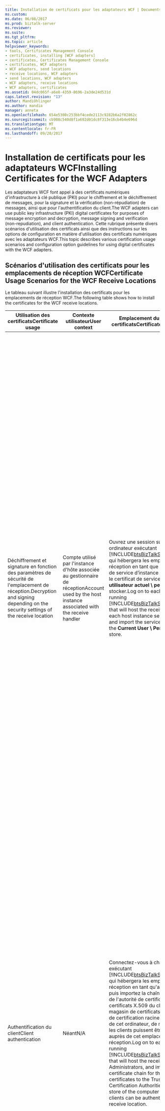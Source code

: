 ```yaml
---
title: Installation de certificats pour les adaptateurs WCF | Documents Microsoft
ms.custom: 
ms.date: 06/08/2017
ms.prod: biztalk-server
ms.reviewer: 
ms.suite: 
ms.tgt_pltfrm: 
ms.topic: article
helpviewer_keywords:
- tools, Certificates Management Console
- certificates, installing [WCF adapters]
- certificates, Certificates Management Console
- certificates, WCF adapters
- WCF adapters, send locations
- receive locations, WCF adapters
- send locations, WCF adapters
- WCF adapters, receive locations
- WCF adapters, certificates
ms.assetid: 04dc065f-a6e8-4359-8696-2a3de24d531d
caps.latest.revision: "13"
author: MandiOhlinger
ms.author: mandia
manager: anneta
ms.openlocfilehash: 654e5300c253bbf4cede2113c9282b6a2f02862c
ms.sourcegitcommit: cb908c540d8f1a692d01dc8f313e16cb4b4e696d
ms.translationtype: MT
ms.contentlocale: fr-FR
ms.lasthandoff: 09/20/2017
---
```

# <a name="installing-certificates-for-the-wcf-adapters"></a><span data-ttu-id="73995-102">Installation de certificats pour les adaptateurs WCF</span><span class="sxs-lookup"><span data-stu-id="73995-102">Installing Certificates for the WCF Adapters</span></span>
<span data-ttu-id="73995-103">Les adaptateurs WCF font appel à des certificats numériques d'infrastructure à clé publique (PKI) pour le chiffrement et le déchiffrement de messages, pour la signature et la vérification (non-répudiation) de messages, ainsi que pour l'authentification du client.</span><span class="sxs-lookup"><span data-stu-id="73995-103">The WCF adapters can use public key infrastructure (PKI) digital certificates for purposes of message encryption and decryption, message signing and verification (non-repudiation), and client authentication.</span></span> <span data-ttu-id="73995-104">Cette rubrique présente divers scénarios d'utilisation des certificats ainsi que des instructions sur les options de configuration en matière d'utilisation des certificats numériques avec les adaptateurs WCF.</span><span class="sxs-lookup"><span data-stu-id="73995-104">This topic describes various certification usage scenarios and configuration option guidelines for using digital certificates with the WCF adapters.</span></span>  
  
## <a name="certificate-usage-scenarios-for-the-wcf-receive-locations"></a><span data-ttu-id="73995-105">Scénarios d'utilisation des certificats pour les emplacements de réception WCF</span><span class="sxs-lookup"><span data-stu-id="73995-105">Certificate Usage Scenarios for the WCF Receive Locations</span></span>  
 <span data-ttu-id="73995-106">Le tableau suivant illustre l'installation des certificats pour les emplacements de réception WCF.</span><span class="sxs-lookup"><span data-stu-id="73995-106">The following table shows how to install the certificates for the WCF receive locations.</span></span>  
  
|<span data-ttu-id="73995-107">Utilisation des certificats</span><span class="sxs-lookup"><span data-stu-id="73995-107">Certificate usage</span></span>|<span data-ttu-id="73995-108">Contexte utilisateur</span><span class="sxs-lookup"><span data-stu-id="73995-108">User context</span></span>|<span data-ttu-id="73995-109">Emplacement du magasin de certificats</span><span class="sxs-lookup"><span data-stu-id="73995-109">Certificate store location</span></span>|<span data-ttu-id="73995-110">Type de certificat</span><span class="sxs-lookup"><span data-stu-id="73995-110">Certificate type</span></span>|<span data-ttu-id="73995-111">Moment d'installation des certificats</span><span class="sxs-lookup"><span data-stu-id="73995-111">When to install the certificates</span></span>|  
|-----------------------|------------------|--------------------------------|----------------------|--------------------------------------|  
|<span data-ttu-id="73995-112">Déchiffrement et signature en fonction des paramètres de sécurité de l'emplacement de réception.</span><span class="sxs-lookup"><span data-stu-id="73995-112">Decryption and signing depending on the security settings of the receive location</span></span>|<span data-ttu-id="73995-113">Compte utilisé par l'instance d'hôte associée au gestionnaire de réception</span><span class="sxs-lookup"><span data-stu-id="73995-113">Account used by the host instance associated with the receive handler</span></span>|<span data-ttu-id="73995-114">Ouvrez une session sur chaque ordinateur exécutant [!INCLUDE[btsBizTalkServerNoVersion](../includes/btsbiztalkservernoversion-md.md)] qui hébergera les emplacements de réception en tant que chaque compte de service d’instance hôte et importer le certificat de service pour le **utilisateur actuel \ personnel (My)** stocker.</span><span class="sxs-lookup"><span data-stu-id="73995-114">Log on to each computer running [!INCLUDE[btsBizTalkServerNoVersion](../includes/btsbiztalkservernoversion-md.md)] that will host the receive locations as each host instance service account, and import the service certificate to the **Current User \ Personal (My)** store.</span></span>|<span data-ttu-id="73995-115">Propre certificat privé</span><span class="sxs-lookup"><span data-stu-id="73995-115">Own private certificate</span></span>|<span data-ttu-id="73995-116">Spécifiez la valeur de la **certificat de Service - empreinte** propriété dans les configurations suivantes :</span><span class="sxs-lookup"><span data-stu-id="73995-116">Specify the value for the **Service certificate - Thumbprint** property in the following configurations:</span></span><br /><br /> <span data-ttu-id="73995-117">-La **mode de sécurité** emplacement de réception de la propriété de WCF-BasicHttp est définie sur **Message**.</span><span class="sxs-lookup"><span data-stu-id="73995-117">-   The **Security mode** property of the WCF-BasicHttp receive location is set to **Message**.</span></span><br /><span data-ttu-id="73995-118">-La **type d’informations d’identification du client du Transport** emplacement de réception de la propriété de WCF-BasicHttp est définie sur **certificat** pour le **TransportCredentialOnly** mode de sécurité.</span><span class="sxs-lookup"><span data-stu-id="73995-118">-   The **Transport client credential type** property of the WCF-BasicHttp receive location is set to **Certificate** for the **TransportCredentialOnly** security mode.</span></span><br /><span data-ttu-id="73995-119">-La **type d’informations d’identification de client de Message** emplacement de réception de la propriété de WCF-WSHttp est définie sur **aucun**, **certificat**, ou **nom d’utilisateur** pour le **Message** mode de sécurité.</span><span class="sxs-lookup"><span data-stu-id="73995-119">-   The **Message client credential type** property of the WCF-WSHttp receive location is set to **None**, **Certificate**, or **UserName** for the **Message** security mode.</span></span><br /><span data-ttu-id="73995-120">-La **type d’informations d’identification du client du Transport** emplacement de réception de la propriété de WCF-NetTcp est définie sur **aucun** ou **certificat** pour la **Transport**mode de sécurité.</span><span class="sxs-lookup"><span data-stu-id="73995-120">-   The **Transport client credential type** property of the WCF-NetTcp receive location is set to **None** or **Certificate** for the **Transport** security mode.</span></span><br /><span data-ttu-id="73995-121">-La **type d’informations d’identification de client de Message** emplacement de réception de la propriété de WCF-NetTcp est définie sur **aucun**, **nom d’utilisateur**, ou **certificat** pour le **Message** mode de sécurité.</span><span class="sxs-lookup"><span data-stu-id="73995-121">-   The **Message client credential type** property of the WCF-NetTcp receive location is set to **None**, **UserName**, or **Certificate** for the **Message** security mode.</span></span><br /><span data-ttu-id="73995-122">-La **type d’informations d’identification de client de Message** emplacement de réception de la propriété de WCF-NetTcp est définie sur **Windows**, **nom d’utilisateur**, ou **certificat**pour la **TransportWithMessageCredential** mode de sécurité.</span><span class="sxs-lookup"><span data-stu-id="73995-122">-   The **Message client credential type** property of the WCF-NetTcp receive location is set to **Windows**, **UserName**, or **Certificate** for the **TransportWithMessageCredential** security mode.</span></span><br /><span data-ttu-id="73995-123">-La **mode de sécurité** de WCF-NetMsmq est définie sur **Message** ou **les deux**.</span><span class="sxs-lookup"><span data-stu-id="73995-123">-   The **Security mode** property of the WCF-NetMsmq is set to **Message** or **Both**.</span></span>|  
|<span data-ttu-id="73995-124">Authentification du client</span><span class="sxs-lookup"><span data-stu-id="73995-124">Client authentication</span></span>|<span data-ttu-id="73995-125">Néant</span><span class="sxs-lookup"><span data-stu-id="73995-125">N/A</span></span>|<span data-ttu-id="73995-126">Connectez-vous à chaque ordinateur exécutant [!INCLUDE[btsBizTalkServerNoVersion](../includes/btsbiztalkservernoversion-md.md)] qui hébergera les emplacements de réception en tant qu'administrateurs, puis importez la chaîne de certificats de l'autorité de certification des certificats X.509 du client dans le magasin de certificats des autorités de certification racines de confiance de cet ordinateur, de manière à ce que les clients puissent être authentifiés auprès de cet emplacement de réception.</span><span class="sxs-lookup"><span data-stu-id="73995-126">Log on to each computer running [!INCLUDE[btsBizTalkServerNoVersion](../includes/btsbiztalkservernoversion-md.md)] that will host the receive locations as Administrators, and import the CA certificate chain for the client X.509 certificates to the Trusted Root Certification Authorities certificate store of the computer so that the clients can be authenticated to this receive location.</span></span>|<span data-ttu-id="73995-127">Chaîne de certificats de l'autorité de certification des certificats X.509 du client</span><span class="sxs-lookup"><span data-stu-id="73995-127">The CA certificate chain for the client X.509 certificates</span></span>|<span data-ttu-id="73995-128">Installez la chaîne de certificats de l'autorité de certification X.509 du client dans le magasin de certificats des autorités de certification racines de confiance dans les configurations suivantes :</span><span class="sxs-lookup"><span data-stu-id="73995-128">Install the CA certificate chain for the client X.509 certificates to the Trusted Root Certification Authorities certificate store in the following configurations:</span></span><br /><br /> <span data-ttu-id="73995-129">-La **type d’informations d’identification de client de Message** ou **type d’informations d’identification du client du Transport** emplacement de réception de la propriété de WCF-BasicHttp est définie sur **certificat**.</span><span class="sxs-lookup"><span data-stu-id="73995-129">-   The **Message client credential type** or **Transport client credential type** property of the WCF-BasicHttp receive location is set to **Certificate**.</span></span><br /><span data-ttu-id="73995-130">-La **type d’informations d’identification de client de Message** ou **type d’informations d’identification du client du Transport** emplacement de réception de la propriété de WCF-WSHttp est définie sur **certificat**.</span><span class="sxs-lookup"><span data-stu-id="73995-130">-   The **Message client credential type** or **Transport client credential type** property of the WCF-WSHttp receive location is set to **Certificate**.</span></span><br /><span data-ttu-id="73995-131">-La **type d’informations d’identification de client de Message** ou **type d’informations d’identification du client du Transport** emplacement de réception de la propriété de WCF-NetTcp est définie sur **certificat**.</span><span class="sxs-lookup"><span data-stu-id="73995-131">-   The **Message client credential type** or **Transport client credential type** property of the WCF-NetTcp receive location is set to **Certificate**.</span></span><br /><span data-ttu-id="73995-132">-La **type d’informations d’identification de client de Message** ou **mode d’authentification MSMQ** emplacement de réception de la propriété de WCF-NetMsmq est définie sur **certificat**.</span><span class="sxs-lookup"><span data-stu-id="73995-132">-   The **Message client credential type** or **MSMQ authentication mode** property of the WCF-NetMsmq receive location is set to **Certificate**.</span></span>|  
  
> [!NOTE]
>  <span data-ttu-id="73995-133">Étant donné que WCF standard adaptateurs de réception utilisent le [ChainTrust](http://go.microsoft.com/fwlink/?LinkId=88960) mode pour valider les certificats clients, vous devez installer la chaîne de certificats d’autorité de certification pour les certificats X.509 du client.</span><span class="sxs-lookup"><span data-stu-id="73995-133">Because the standard WCF receive adapters use the [ChainTrust](http://go.microsoft.com/fwlink/?LinkId=88960) mode to validate the client certificates, you must install the CA certificate chain for the client X.509 certificates.</span></span> <span data-ttu-id="73995-134">Vous pouvez utiliser WCF-Custom ou les adaptateurs WCF-CustomIsolated à cange ce comportement par défaut.</span><span class="sxs-lookup"><span data-stu-id="73995-134">You can use the WCF-Custom or the WCF-CustomIsolated adapters to cange this default behavior.</span></span>  
  
> [!NOTE]
>  <span data-ttu-id="73995-135">Pour les adaptateurs de réception WCF isolés, vous devez faire correspondre le compte d'utilisateur avec une instance d'hôte isolée et le pool d'applications correspondant.</span><span class="sxs-lookup"><span data-stu-id="73995-135">For the isolated WCF receive adapters, you need to match the user account between an isolated host instance and the corresponding application pools.</span></span> <span data-ttu-id="73995-136">Pour plus d’informations sur les hôtes BizTalk isolé, consultez [activation des Services Web](../core/enabling-web-services.md).</span><span class="sxs-lookup"><span data-stu-id="73995-136">For more information about the BizTalk isolated hosts, see [Enabling Web Services](../core/enabling-web-services.md).</span></span>  
  
> [!NOTE]
>  <span data-ttu-id="73995-137">Le WCF-Custom et WCF-CustomIsolated recevoir des emplacements, le contexte de l’utilisateur, l’emplacement du magasin de certificats, et le type de certificat pour les certificats à installer le **serviceCredentials** et  **clientCredentials** paramètres d’élément de comportement.</span><span class="sxs-lookup"><span data-stu-id="73995-137">For the WCF-Custom and WCF-CustomIsolated receive locations, the user context, certificate store location, and certificate type for the certificates to install varies between the **serviceCredentials** and **clientCredentials** behavior element settings.</span></span>  
  
> [!NOTE]
>  <span data-ttu-id="73995-138">Si l’emplacement de réception utilise l’élément de certificat pour le **identité du point de terminaison** propriété, vous devez également installer le certificat de l’identité du service publié dans le magasin de certificats spécifié dans le  **Identité du point de terminaison** propriété.</span><span class="sxs-lookup"><span data-stu-id="73995-138">If the receive location uses the certificate element for the **Endpoint Identity** property, you also have to install the certificate for the published service identity into the certificate store specified in the **Endpoint Identity** property.</span></span>  
  
> [!NOTE]
>  <span data-ttu-id="73995-139">Plutôt que de vous connecter à l'ordinateur à l'aide du compte de service ou du compte d'administrateur de l'instance d'hôte, vous pouvez faire appel à la commande Exécuter en tant que, avec les comptes appropriés.</span><span class="sxs-lookup"><span data-stu-id="73995-139">Instead of log on to the computer using host instance service account or administrator account, you can alternatively use Run As command with applicable accounts to perform the same action.</span></span>  
  
## <a name="certificate-usage-scenarios-for-the-wcf-send-ports"></a><span data-ttu-id="73995-140">Scénarios d'utilisation des certificats pour les ports d'envoi WCF</span><span class="sxs-lookup"><span data-stu-id="73995-140">Certificate Usage Scenarios for the WCF Send Ports</span></span>  
 <span data-ttu-id="73995-141">Le tableau suivant illustre l'installation des certificats pour les ports d'envoi WCF.</span><span class="sxs-lookup"><span data-stu-id="73995-141">The following table shows how to install the certificates for the WCF send ports.</span></span>  
  
|<span data-ttu-id="73995-142">Utilisation des certificats</span><span class="sxs-lookup"><span data-stu-id="73995-142">Certificate usage</span></span>|<span data-ttu-id="73995-143">Contexte utilisateur</span><span class="sxs-lookup"><span data-stu-id="73995-143">User context</span></span>|<span data-ttu-id="73995-144">Emplacement du magasin de certificats</span><span class="sxs-lookup"><span data-stu-id="73995-144">Certificate store location</span></span>|<span data-ttu-id="73995-145">Type de certificat</span><span class="sxs-lookup"><span data-stu-id="73995-145">Certificate type</span></span>|<span data-ttu-id="73995-146">Moment d'installation des certificats</span><span class="sxs-lookup"><span data-stu-id="73995-146">When to install the certificates</span></span>|  
|-----------------------|------------------|--------------------------------|----------------------|--------------------------------------|  
|<span data-ttu-id="73995-147">Authentification du client</span><span class="sxs-lookup"><span data-stu-id="73995-147">Client authentication</span></span>|<span data-ttu-id="73995-148">Compte utilisé par l'instance d'hôte associée au port d'envoi</span><span class="sxs-lookup"><span data-stu-id="73995-148">Account used by the host instance associated with the send port</span></span>|<span data-ttu-id="73995-149">Ouvrez une session sur chaque ordinateur exécutant [!INCLUDE[btsBizTalkServerNoVersion](../includes/btsbiztalkservernoversion-md.md)] qui hébergera les ports d’envoi en tant que chaque compte de service d’instance hôte et importer le certificat client à le **utilisateur actuel \ personnel (My)** stocker.</span><span class="sxs-lookup"><span data-stu-id="73995-149">Log on to each computer running [!INCLUDE[btsBizTalkServerNoVersion](../includes/btsbiztalkservernoversion-md.md)] that will host the send ports as each host instance service account, and import the client certificate to the **Current User \ Personal (My)** store.</span></span>|<span data-ttu-id="73995-150">Propre certificat privé</span><span class="sxs-lookup"><span data-stu-id="73995-150">Own private certificate</span></span>|<span data-ttu-id="73995-151">Spécifiez la valeur de la **certificat Client - empreinte** propriété dans les configurations suivantes :</span><span class="sxs-lookup"><span data-stu-id="73995-151">Specify the value for the **Client certificate - Thumbprint** property in the following configurations:</span></span><br /><br /> <span data-ttu-id="73995-152">-La **type d’informations d’identification de client de Message** ou **type d’informations d’identification du client du Transport** du port d’envoi WCF-BasicHttp est définie sur **certificat**.</span><span class="sxs-lookup"><span data-stu-id="73995-152">-   The **Message client credential type** or **Transport client credential type** property of the WCF-BasicHttp send port is set to **Certificate**.</span></span><br /><span data-ttu-id="73995-153">-La **type d’informations d’identification de client de Message** ou **type d’informations d’identification du client du Transport** du port d’envoi WCF-WSHttp est définie sur **certificat**.</span><span class="sxs-lookup"><span data-stu-id="73995-153">-   The **Message client credential type** or **Transport client credential type** property of the WCF-WSHttp send port is set to **Certificate**.</span></span><br /><span data-ttu-id="73995-154">-La **type d’informations d’identification de client de Message** ou **type d’informations d’identification du client du Transport** du port d’envoi WCF-NetTcp est définie sur **certificat**.</span><span class="sxs-lookup"><span data-stu-id="73995-154">-   The **Message client credential type** or **Transport client credential type** property of the WCF-NetTcp send port is set to **Certificate**.</span></span><br /><span data-ttu-id="73995-155">-La **type d’informations d’identification de client de Message** ou **mode d’authentification MSMQ** du port d’envoi WCF-NetMsmq est définie sur **certificat**.</span><span class="sxs-lookup"><span data-stu-id="73995-155">-   The **Message client credential type** or **MSMQ authentication mode** property of the WCF-NetMsmq send port is set to **Certificate**.</span></span>|  
|<span data-ttu-id="73995-156">Authentification du service, vérification de signature et chiffrement selon les paramètres de sécurité du port d'envoi</span><span class="sxs-lookup"><span data-stu-id="73995-156">Service authentication, signature verification, and encryption depending on the security settings of the send port</span></span>|<span data-ttu-id="73995-157">Néant</span><span class="sxs-lookup"><span data-stu-id="73995-157">N/A</span></span>|<span data-ttu-id="73995-158">Ouvrez une session sur chaque ordinateur exécutant [!INCLUDE[btsBizTalkServerNoVersion](../includes/btsbiztalkservernoversion-md.md)] qui hébergera les ports d’envoi en tant qu’administrateurs et importer le certificat de service pour le **ordinateur Local \ autres personnes (AddressBook)** stocker.</span><span class="sxs-lookup"><span data-stu-id="73995-158">Log on to each computer running [!INCLUDE[btsBizTalkServerNoVersion](../includes/btsbiztalkservernoversion-md.md)] that will host the send ports as Administrators, and import the service certificate to the **Local Computer \ Other people (AddressBook)** store.</span></span> <span data-ttu-id="73995-159">Vous devez également installer la chaîne de certificats de l'autorité de certification des certificats de service dans le magasin de certificats des autorités de certification racines de confiance de l'ordinateur.</span><span class="sxs-lookup"><span data-stu-id="73995-159">You also have to install the CA certificate chain for the service certificates to the Trusted Root Certification Authorities certificate store of the computer.</span></span>|<span data-ttu-id="73995-160">: Certificat public du Service</span><span class="sxs-lookup"><span data-stu-id="73995-160">-   Service public certificate</span></span><br /><span data-ttu-id="73995-161">-La chaîne de certificat d’autorité de certification pour le certificat de service</span><span class="sxs-lookup"><span data-stu-id="73995-161">-   The CA certificate chain for the service certificate</span></span>|<span data-ttu-id="73995-162">Spécifiez la valeur de la **certificat de Service - empreinte** propriété dans les configurations suivantes :</span><span class="sxs-lookup"><span data-stu-id="73995-162">Specify the value for the **Service certificate - Thumbprint** property in the following configurations:</span></span><br /><br /> <span data-ttu-id="73995-163">-La **type d’informations d’identification de client de Message** ou **type d’informations d’identification du client du Transport** du port d’envoi WCF-BasicHttp est définie sur **certificat**.</span><span class="sxs-lookup"><span data-stu-id="73995-163">-   The **Message client credential type** or **Transport client credential type** property of the WCF-BasicHttp send port is set to **Certificate**.</span></span><br /><span data-ttu-id="73995-164">-La **type d’informations d’identification de client de Message** du port d’envoi WCF-WSHttp est définie sur **aucun**, **nom d’utilisateur**, ou **certificat** lors de la **Négocier les informations d’identification du service** option est désactivée.</span><span class="sxs-lookup"><span data-stu-id="73995-164">-   The **Message client credential type** property of the WCF-WSHttp send port is set to **None**, **UserName**, or **Certificate** when the **Negotiate service credential** option is cleared.</span></span><br /><span data-ttu-id="73995-165">-La **mode de sécurité** d’envoi WCF-NetMsmq port est défini sur **Message** ou **les deux**.</span><span class="sxs-lookup"><span data-stu-id="73995-165">-   The **Security mode** of the WCF-NetMsmq send port is set to **Message** or **Both**.</span></span>|  
|<span data-ttu-id="73995-166">Authentification du service, vérification de signature et chiffrement selon les paramètres de sécurité du port d'envoi</span><span class="sxs-lookup"><span data-stu-id="73995-166">Service authentication, signature verification, and encryption depending on the security settings of the send port</span></span>|<span data-ttu-id="73995-167">Néant</span><span class="sxs-lookup"><span data-stu-id="73995-167">N/A</span></span>|<span data-ttu-id="73995-168">Connectez-vous à chaque ordinateur exécutant [!INCLUDE[btsBizTalkServerNoVersion](../includes/btsbiztalkservernoversion-md.md)] qui hébergera les ports d'envoi en tant qu'administrateurs, puis importez la chaîne de certificats de l'autorité de certification des certificats X.509 du client dans le magasin de certificats des autorités de certification racines de confiance de cet ordinateur, de manière à ce que le service puisse être authentifié auprès de ce port d'envoi.</span><span class="sxs-lookup"><span data-stu-id="73995-168">Log on to each computer running [!INCLUDE[btsBizTalkServerNoVersion](../includes/btsbiztalkservernoversion-md.md)] that will host the send port as Administrators, and import the CA certificate chain for the client X.509 certificates to the Trusted Root Certification Authorities certificate store of the computer so that the service can be authenticated to this send port.</span></span>|<span data-ttu-id="73995-169">Chaîne de certificats de l'autorité de certification du certificat de service</span><span class="sxs-lookup"><span data-stu-id="73995-169">The CA certificate chain for the service certificate</span></span>|<span data-ttu-id="73995-170">Si vous ne spécifiez pas explicitement le certificat de service pour le **certificat de Service - empreinte** propriété, installez la chaîne de certificats d’autorité de certification pour le service X.509 des certificats aux autorités de Certification racine approuvées magasin de certificats dans les configurations suivantes :</span><span class="sxs-lookup"><span data-stu-id="73995-170">If you do not explicitly specify the service certificate for the **Service certificate - Thumbprint** property, install the CA certificate chain for the service X.509 certificates to the Trusted Root Certification Authorities certificate store in the following configurations:</span></span><br /><br /> <span data-ttu-id="73995-171">-La **mode de sécurité** d’envoi WCF-BasicHttp port est défini sur **Transport** ou **TransportWithMessageCredential**.</span><span class="sxs-lookup"><span data-stu-id="73995-171">-   The **Security mode** of the WCF-BasicHttp send port is set to **Transport** or **TransportWithMessageCredential**.</span></span><br /><span data-ttu-id="73995-172">-La **mode de sécurité** d’envoi WCF-WSHttp port est défini sur **Transport** ou **TransportWithMessageCredential**.</span><span class="sxs-lookup"><span data-stu-id="73995-172">-   The **Security mode** of the WCF-WSHttp send port is set to **Transport** or **TransportWithMessageCredential**.</span></span><br /><span data-ttu-id="73995-173">-La **mode de sécurité** d’envoi WCF-NetTcp port est défini sur **TransportWithMessageCredential**.</span><span class="sxs-lookup"><span data-stu-id="73995-173">-   The **Security mode** of the WCF-NetTcp send port is set to **TransportWithMessageCredential**.</span></span><br /><span data-ttu-id="73995-174">-La **type d’informations d’identification du client du Transport** du port d’envoi WCF-NetTcp est définie sur **aucun** ou **certificat**.</span><span class="sxs-lookup"><span data-stu-id="73995-174">-   The **Transport client credential type** property of the WCF-NetTcp send port is set to **None** or **Certificate**.</span></span><br /><span data-ttu-id="73995-175">-La **type d’informations d’identification de client de Message** du port d’envoi WCF-NetTcp est définie sur **aucun**, **nom d’utilisateur**, ou **certificat**.</span><span class="sxs-lookup"><span data-stu-id="73995-175">-   The **Message client credential type** property of the WCF-NetTcp send port is set to **None**, **UserName**, or **Certificate**.</span></span>|  
  
> [!NOTE]
>  <span data-ttu-id="73995-176">Étant donné que les adaptateurs d’envoi WCF standard le [ChainTrust](http://go.microsoft.com/fwlink/?LinkId=88960) mode pour valider les certificats de service, vous devez installer la chaîne de certificats d’autorité de certification pour les certificats X.509 de service.</span><span class="sxs-lookup"><span data-stu-id="73995-176">Because the standard WCF send adapters use the [ChainTrust](http://go.microsoft.com/fwlink/?LinkId=88960) mode to validate the service certificates, you must install the CA certificate chain for the service X.509 certificates.</span></span> <span data-ttu-id="73995-177">Pour modifier le comportement par défaut, vous pouvez utiliser l'adaptateur WCF-Custom ou WCF-CustomIsolated.</span><span class="sxs-lookup"><span data-stu-id="73995-177">You can use the WCF-Custom or the WCF-CustomIsolated adapters to change this default behavior.</span></span>  
  
> [!NOTE]
>  <span data-ttu-id="73995-178">Envoient le WCF-Custom et WCF-CustomIsolated des ports, le contexte de l’utilisateur, l’emplacement du magasin de certificats, et le type de certificat pour les certificats à installer le **serviceCredentials** et  **clientCredentials** paramètres d’élément de comportement.</span><span class="sxs-lookup"><span data-stu-id="73995-178">For the WCF-Custom and WCF-CustomIsolated send ports, the user context, certificate store location, and certificate type for the certificates to install varies between the **serviceCredentials** and **clientCredentials** behavior element settings.</span></span>  
  
> [!NOTE]
>  <span data-ttu-id="73995-179">Si le port d’envoi utilise l’élément de certificat pour le **identité du point de terminaison** propriété, vous devez également installer le certificat de l’identité du service attendu dans le magasin de certificats spécifié dans le **point de terminaison Identité** propriété.</span><span class="sxs-lookup"><span data-stu-id="73995-179">If the send port uses the certificate element for the **Endpoint Identity** property, you also have to install the certificate for the expected service identity into the certificate store specified in the **Endpoint Identity** property.</span></span>  
  
> [!NOTE]
>  <span data-ttu-id="73995-180">Plutôt que de vous connecter à l'ordinateur à l'aide du compte de service ou du compte d'administrateur de l'instance d'hôte, vous pouvez faire appel à la commande Exécuter en tant que, avec les comptes appropriés.</span><span class="sxs-lookup"><span data-stu-id="73995-180">Instead of log on to the computer using host instance service account or administrator account, you can alternatively use Run As command with applicable accounts to perform the same action.</span></span>  
  
## <a name="displaying-the-certificates-management-console"></a><span data-ttu-id="73995-181">Affichage de la console de gestion des certificats</span><span class="sxs-lookup"><span data-stu-id="73995-181">Displaying the Certificates Management Console</span></span>  
 <span data-ttu-id="73995-182">Pour afficher l'interface de la console de gestion des certificats pour Ordinateur local et Utilisateur actuel, procédez comme suit :</span><span class="sxs-lookup"><span data-stu-id="73995-182">To display the Certificates Management Console interface for Local Computer and Current User, perform the following steps:</span></span>  
  
1.  <span data-ttu-id="73995-183">Cliquez sur **Démarrer**, cliquez sur **exécuter**, type **MMC**, puis cliquez sur **OK** pour ouvrir la Console de gestion de Microsoft.</span><span class="sxs-lookup"><span data-stu-id="73995-183">Click **Start**, click **Run**, type **MMC**, and click **OK** to open the Microsoft Management Console.</span></span>  
  
2.  <span data-ttu-id="73995-184">Sur le **fichier** menu, cliquez sur **ajouter/supprimer un composant logiciel enfichable** pour afficher les **ajouter/supprimer un composant logiciel enfichable** boîte de dialogue.</span><span class="sxs-lookup"><span data-stu-id="73995-184">On the **File** menu, click **Add/Remove Snap-in** to display the **Add/Remove Snap-in** dialog box.</span></span>  
  
3.  <span data-ttu-id="73995-185">Cliquez sur **ajouter** pour afficher les **ajouter Standalone Snap-in** boîte de dialogue.</span><span class="sxs-lookup"><span data-stu-id="73995-185">Click **Add** to display the **Add Standalone Snap-in** dialog box.</span></span>  
  
4.  <span data-ttu-id="73995-186">Sélectionnez **certificats** dans la liste des composants logiciel enfichables, puis cliquez sur **ajouter**.</span><span class="sxs-lookup"><span data-stu-id="73995-186">Select **Certificates** from the list of snap-ins, and then click **Add**.</span></span>  
  
5.  <span data-ttu-id="73995-187">Sélectionnez **compte d’ordinateur**, cliquez sur **suivant**, puis cliquez sur **Terminer**.</span><span class="sxs-lookup"><span data-stu-id="73995-187">Select **Computer account**, click **Next**, and then click **Finish**.</span></span> <span data-ttu-id="73995-188">L'interface de la console de gestion des certificats est alors ajoutée pour Ordinateur local.</span><span class="sxs-lookup"><span data-stu-id="73995-188">This adds the Certificates Management Console interface for Local Computer.</span></span>  
  
6.  <span data-ttu-id="73995-189">Vérifiez que **certificats** est toujours sélectionné dans la liste des composants logiciel enfichables, puis cliquez sur **ajouter** à nouveau.</span><span class="sxs-lookup"><span data-stu-id="73995-189">Ensure that **Certificates** is still selected from the list of snap-ins, and then click **Add** again.</span></span>  
  
7.  <span data-ttu-id="73995-190">Sélectionnez **mon compte d’utilisateur**, puis cliquez sur **Terminer**.</span><span class="sxs-lookup"><span data-stu-id="73995-190">Select **My user account**, and then click **Finish**.</span></span> <span data-ttu-id="73995-191">L'interface de la console de gestion des certificats est alors ajoutée pour Utilisateur actuel.</span><span class="sxs-lookup"><span data-stu-id="73995-191">This adds the Certificates Management Console interface for Current User.</span></span>  
  
    > [!NOTE]
    >  <span data-ttu-id="73995-192">La console de gestion des certificats s'affiche pour le compte avec lequel vous êtes actuellement connecté.</span><span class="sxs-lookup"><span data-stu-id="73995-192">This displays the Certificates Management Console for the account that you are currently logged on as.</span></span> <span data-ttu-id="73995-193">Pour importer des certificats dans le magasin Personnel d'un compte de service, vous devez d'abord ouvrir une session avec les informations d'identification de ce compte.</span><span class="sxs-lookup"><span data-stu-id="73995-193">If you need to import certificates into the Personal store for a service account then you should log on with the service account credentials first.</span></span>  
  
8.  <span data-ttu-id="73995-194">Cliquez sur **fermer** dans les **Standalone Snap-in** boîte de dialogue.</span><span class="sxs-lookup"><span data-stu-id="73995-194">Click **Close** in the **Standalone Snap-in** dialog box.</span></span>  
  
9. <span data-ttu-id="73995-195">Cliquez sur **OK** dans les **ajouter/supprimer un composant logiciel enfichable** boîte de dialogue.</span><span class="sxs-lookup"><span data-stu-id="73995-195">Click **OK** in the **Add/Remove Snap-in** dialog box.</span></span>